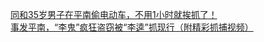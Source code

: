   
[同和35岁男子在平南偷电动车，不用1小时就挨抓了！](http://www.dianyue.me/archives/999/59sxipzh6adk5llr/)  
[事发平南，“李鬼”疯狂盗窃被“李逵”抓现行（附精彩抓捕视频）](http://www.dianyue.me/archives/942/mqooyhamj70majj6/)